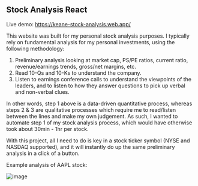 ## Stock Analysis React

Live demo: https://keane-stock-analysis.web.app/

This website was built for my personal stock analysis purposes. I typically rely on fundamental analysis for my personal investments, using the following methodology:
1. Preliminary analysis looking at market cap, PS/PE ratios, current ratio, revenue/earnings trends, gross/net margins, etc.
2. Read 10-Qs and 10-Ks to understand the company.
3. Listen to earnings conference calls to understand the viewpoints of the leaders, and to listen to how they answer questions to pick up verbal and non-verbal clues.

In other words, step 1 above is a data-driven quantitative process, whereas steps 2 & 3 are qualitative processes which require me to read/listen between the lines and make my own judgement. As such, I wanted to automate step 1 of my stock analysis process, which would have otherwise took about 30min - 1hr per stock.

With this project, all I need to do is key in a stock ticker symbol (NYSE and NASDAQ supported), and it will instantly do up the same preliminary analysis in a click of a button.

Example analysis of AAPL stock:

![image](https://user-images.githubusercontent.com/8297863/184592574-91537650-2e73-45ad-85f5-391a0e77b607.png)
